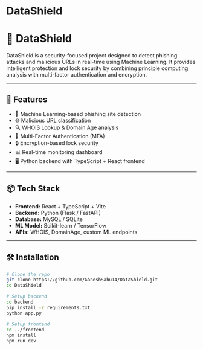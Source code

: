# DataShield
# 🔐 DataShield

DataShield is a security-focused project designed to detect phishing attacks and malicious URLs in real-time using Machine Learning. It provides intelligent protection and lock security by combining principle computing analysis with multi-factor authentication and encryption.

---

## 🚀 Features

- 🧠 Machine Learning-based phishing site detection
- 🌐 Malicious URL classification
- 🔍 WHOIS Lookup & Domain Age analysis
- 🔐 Multi-Factor Authentication (MFA)
- 🔒 Encryption-based lock security
- 📊 Real-time monitoring dashboard
- 🖥️ Python backend with TypeScript + React frontend

---

## 📦 Tech Stack

- **Frontend:** React + TypeScript + Vite
- **Backend:** Python (Flask / FastAPI)
- **Database:** MySQL / SQLite
- **ML Model:** Scikit-learn / TensorFlow
- **APIs:** WHOIS, DomainAge, custom ML endpoints

---

## 🛠 Installation

```bash
# Clone the repo
git clone https://github.com/GaneshSahu14/DataShield.git
cd DataShield

# Setup backend
cd backend
pip install -r requirements.txt
python app.py

# Setup frontend
cd ../frontend
npm install
npm run dev
